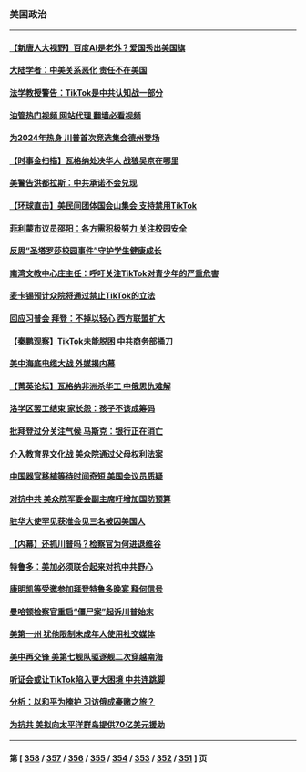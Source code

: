 ### 美国政治
---
#### [【新唐人大视野】百度AI是老外？爱国秀出美国旗](../../pages/ncid1078159/n13958468.md?03261645) 
#### [大陆学者：中美关系恶化 责任不在美国](../../pages/ncid1078159/n13957815.md?03261645) 
#### [法学教授警告：TikTok是中共认知战一部分](../../pages/ncid1078159/n13958466.md?03261645) 
#### [油管热门视频 网站代理 翻墙必看视频](http://138.2.39.72:81/youtube.html?epic-marker?03261645)
#### [为2024年热身 川普首次竞选集会德州登场](../../pages/ncid1078159/n13958440.md?03261645) 
#### [【时事金扫描】瓦格纳处决华人 战狼吴京在哪里](../../pages/ncid1078159/n13958338.md?03261645) 
#### [美警告洪都拉斯：中共承诺不会兑现](../../pages/ncid1078159/n13958364.md?03261645) 
#### [【环球直击】美民间团体国会山集会 支持禁用TikTok](../../pages/ncid1078159/n13957886.md?03261645) 
#### [菲利蒙市议员邵阳：各方需积极努力 关注校园安全](../../pages/ncid1078159/n13958133.md?03261645) 
#### [反思“圣塔罗莎校园事件”守护学生健康成长](../../pages/ncid1078159/n13958123.md?03261645) 
#### [南湾文教中心庄主任：呼吁关注TikTok对青少年的严重危害](../../pages/ncid1078159/n13958058.md?03261645) 
#### [麦卡锡预计众院将通过禁止TikTok的立法](../../pages/ncid1078159/n13958001.md?03261645) 
#### [回应习普会 拜登：不掉以轻心 西方联盟扩大](../../pages/ncid1078159/n13957992.md?03261645) 
#### [【秦鹏观察】TikTok未能脱困 中共商务部捅刀](../../pages/ncid1078159/n13957900.md?03261645) 
#### [美中海底电缆大战 外媒揭内幕](../../pages/ncid1078159/n13957931.md?03261645) 
#### [【菁英论坛】瓦格纳非洲杀华工 中俄恩仇难解](../../pages/ncid1078159/n13957888.md?03261645) 
#### [洛学区罢工结束 家长怨：孩子不该成筹码](../../pages/ncid1078159/n13957943.md?03261645) 
#### [批拜登过分关注气候 马斯克：银行正在消亡](../../pages/ncid1078159/n13957924.md?03261645) 
#### [介入教育界文化战 美众院通过父母权利法案](../../pages/ncid1078159/n13957874.md?03261645) 
#### [中国器官移植等待时间奇短 美国会议员质疑](../../pages/ncid1078159/n13957865.md?03261645) 
#### [对抗中共 美众院军委会副主席吁增加国防预算](../../pages/ncid1078159/n13957809.md?03261645) 
#### [驻华大使罕见获准会见三名被囚美国人](../../pages/ncid1078159/n13957863.md?03261645) 
#### [【内幕】还抓川普吗？检察官为何进退维谷](../../pages/ncid1078159/n13957808.md?03261645) 
#### [特鲁多：美加必须联合起来对抗中共野心](../../pages/ncid1078159/n13957812.md?03261645) 
#### [康明凯等受邀参加拜登特鲁多晚宴 释何信号](../../pages/ncid1078159/n13957845.md?03261645) 
#### [曼哈顿检察官重启“僵尸案”起诉川普始末](../../pages/ncid1078159/n13957848.md?03261645) 
#### [美第一州 犹他限制未成年人使用社交媒体](../../pages/ncid1078159/n13957739.md?03261645) 
#### [美中再交锋 美第七舰队驱逐舰二次穿越南海](../../pages/ncid1078159/n13957773.md?03261645) 
#### [听证会或让TikTok陷入更大困境 中共连跳脚](../../pages/ncid1078159/n13957571.md?03261645) 
#### [分析：以和平为掩护 习访俄成豪赌之旅？](../../pages/ncid1078159/n13957184.md?03261645) 
#### [为抗共 美拟向太平洋群岛提供70亿美元援助](../../pages/ncid1078159/n13957554.md?03261645) 

---
#### 第 [ [358](./358.md?03261645) / [357](./357.md?03261645) / [356](./356.md?03261645) / [355](./355.md?03261645) / [354](./354.md?03261645) / [353](./353.md?03261645) / [352](./352.md?03261645) / [351](./351.md?03261645) ] 页
